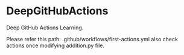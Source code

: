 # DeepGitHubActions
Deep GitHub Actions Learning.


Please refer this path: .github/workflows/first-actions.yml
also check actions once modifying addition.py file.

